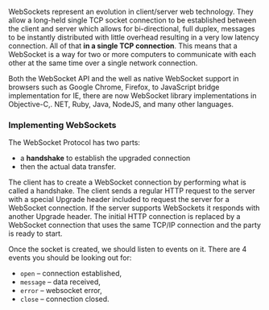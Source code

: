 
WebSockets represent an evolution in client/server web technology. They allow a long-held single TCP socket connection to be established between the client and server which allows for bi-directional, full duplex, messages to be instantly distributed with little overhead resulting in a very low latency connection. All of that **in a single TCP connection**. This means that a WebSocket is a way for two or more computers to communicate with each other at the same time over a single network connection.

Both the WebSocket API and the well as native WebSocket support in browsers such as Google Chrome, Firefox, to JavaScript bridge implementation for IE, there are now WebSocket library implementations in Objective-C,. NET, Ruby, Java, NodeJS, and many other languages.

### Implementing WebSockets

The WebSocket Protocol has two parts:
-   a **handshake** to establish the upgraded connection
-   then the actual data transfer.

The client has to create a WebSocket connection by performing what is called a handshake. The client sends a regular HTTP request to the server with a special Upgrade header included to request the server for a WebSocket connection. If the server supports WebSockets it responds with another Upgrade header. The initial HTTP connection is replaced by a WebSocket connection that uses the same TCP/IP connection and the party is ready to start.

Once the socket is created, we should listen to events on it. There are 4 events you should be looking out for:

-   `open` – connection established,
-   `message` – data received,
-   `error` – websocket error,
-   `close` – connection closed.